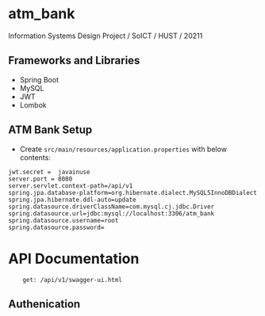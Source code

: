 # atm_bank
Information Systems Design Project / SoICT / HUST / 20211

## Frameworks and Libraries
* Spring Boot
* MySQL
* JWT
* Lombok

## ATM Bank Setup

- Create `src/main/resources/application.properties` with below contents:

```
jwt.secret =  javainuse
server.port = 8080
server.servlet.context-path=/api/v1
spring.jpa.database-platform=org.hibernate.dialect.MySQL5InnoDBDialect
spring.jpa.hibernate.ddl-auto=update
spring.datasource.driverClassName=com.mysql.cj.jdbc.Driver
spring.datasource.url=jdbc:mysql://localhost:3306/atm_bank
spring.datasource.username=root
spring.datasource.password= 
```

# API Documentation
```
    get: /api/v1/swagger-ui.html
```
## Authenication